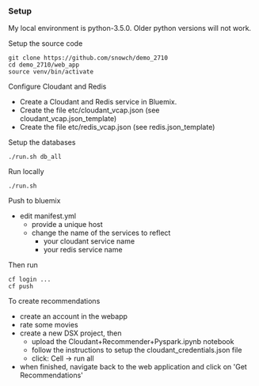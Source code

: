 ### Setup

My local environment is python-3.5.0.  Older python versions will not work.

Setup the source code

```
git clone https://github.com/snowch/demo_2710
cd demo_2710/web_app
source venv/bin/activate
```

Configure Cloudant and Redis

 - Create a Cloudant and Redis service in Bluemix.
 - Create the file etc/cloudant_vcap.json (see cloudant_vcap.json_template)
 - Create the file etc/redis_vcap.json (see redis.json_template)


Setup the databases

```
./run.sh db_all
```

Run locally

```
./run.sh
```

Push to bluemix

 - edit manifest.yml
   - provide a unique host
   - change the name of the services to reflect
     - your cloudant service name
     - your redis service name

Then run

```
cf login ...
cf push
```

To create recommendations

 - create an account in the webapp
 - rate some movies
 - create a new DSX project, then 
   - upload the Cloudant+Recommender+Pyspark.ipynb notebook
   - follow the instructions to setup the cloudant_credentials.json file
   - click: Cell -> run all
 - when finished, navigate back to the web application and click on 'Get Recommendations'

